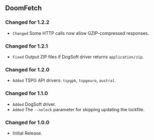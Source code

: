 DoomFetch
---------

### Changed for 1.2.2

* `Changed` Some HTTP calls now allow GZIP-compressed responses.


### Changed for 1.2.1

* `Fixed` Output ZIP files if DogSoft driver returns `application/zip`.


### Changed for 1.2.0

* `Added` TSPG API drivers: `tspgpk`, `tspgeuro`, `austral`.


### Changed for 1.1.0

* `Added` DogSoft driver.
* `Added` The `--nolock` parameter for skipping updating the lockfile.


### Changed for 1.0.0

* Initial Release.

